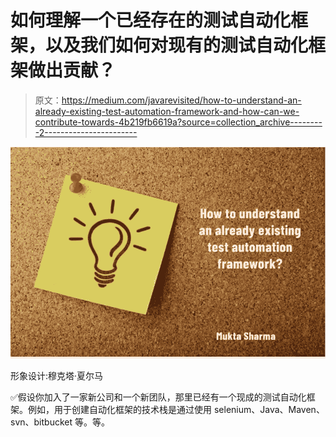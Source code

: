 # 如何理解一个已经存在的测试自动化框架，以及我们如何对现有的测试自动化框架做出贡献？

> 原文：<https://medium.com/javarevisited/how-to-understand-an-already-existing-test-automation-framework-and-how-can-we-contribute-towards-4b219fb6619a?source=collection_archive---------2----------------------->

![](img/5a496df0de715aed1317e3075fae365c.png)

形象设计:穆克塔·夏尔马

✅假设你加入了一家新公司和一个新团队，那里已经有一个现成的测试自动化框架。例如，用于创建自动化框架的技术栈是通过使用 selenium、Java、Maven、svn、bitbucket 等。等。